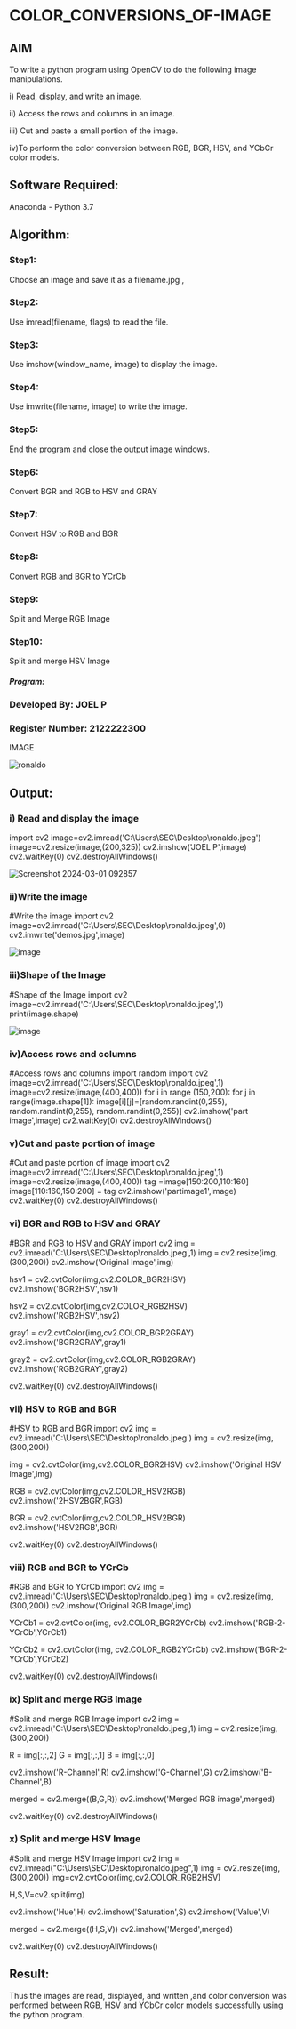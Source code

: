 # COLOR_CONVERSIONS_OF-IMAGE
## AIM
To write a python program using OpenCV to do the following image manipulations.

i) Read, display, and write an image.

ii) Access the rows and columns in an image.

iii) Cut and paste a small portion of the image.

iv)To perform the color conversion between RGB, BGR, HSV, and YCbCr color models.


## Software Required:
Anaconda - Python 3.7
## Algorithm:
### Step1:
Choose an image and save it as a filename.jpg ,
### Step2:
Use imread(filename, flags) to read the file.
### Step3:
Use imshow(window_name, image) to display the image.
### Step4:
Use imwrite(filename, image) to write the image.
### Step5:
End the program and close the output image windows.
### Step6:
Convert BGR and RGB to HSV and GRAY
### Step7:
Convert HSV to RGB and BGR
### Step8:
Convert RGB and BGR to YCrCb
### Step9:
Split and Merge RGB Image
### Step10:
Split and merge HSV Image

##### Program:
### Developed By: JOEL P
### Register Number: 2122222300

IMAGE


![ronaldo](https://github.com/collinsjoel10/COLOR_CONVERSIONS_OF-IMAGE/assets/118626456/715be01c-b37e-4682-a9f6-d7d801588d14)

## Output:

### i) Read and display the image

import cv2
image=cv2.imread('C:\\Users\\SEC\\Desktop\ronaldo.jpeg')
image=cv2.resize(image,(200,325))
cv2.imshow('JOEL P',image)
cv2.waitKey(0)
cv2.destroyAllWindows()


![Screenshot 2024-03-01 092857](https://github.com/collinsjoel10/COLOR_CONVERSIONS_OF-IMAGE/assets/118626456/895ab090-c638-49ad-b32b-7311d9f97c5b)


### ii)Write the image

#Write the image
import cv2
image=cv2.imread('C:\\Users\\SEC\\Desktop\\ronaldo.jpeg',0)
cv2.imwrite('demos.jpg',image)


![image](https://github.com/collinsjoel10/COLOR_CONVERSIONS_OF-IMAGE/assets/118626456/2eeb2e48-d496-474d-8516-08bd99f9a079)


### iii)Shape of the Image

#Shape of the Image
import cv2
image=cv2.imread('C:\\Users\\SEC\\Desktop\\ronaldo.jpeg',1)
print(image.shape)


![image](https://github.com/collinsjoel10/COLOR_CONVERSIONS_OF-IMAGE/assets/118626456/1f125d7f-27a1-407d-88d4-ddc54d35a4f6)


### iv)Access rows and columns
#Access rows and columns
import random
import cv2
image=cv2.imread('C:\\Users\\SEC\\Desktop\\ronaldo.jpeg',1)
image=cv2.resize(image,(400,400))
for i in range (150,200):
    for j in range(image.shape[1]):
        image[i][j]=[random.randint(0,255),
                    random.randint(0,255),
                    random.randint(0,255)] 
cv2.imshow('part image',image)
cv2.waitKey(0)
cv2.destroyAllWindows()



### v)Cut and paste portion of image

#Cut and paste portion of image
import cv2
image=cv2.imread('C:\\Users\\SEC\\Desktop\\ronaldo.jpeg',1)
image=cv2.resize(image,(400,400))
tag =image[150:200,110:160]
image[110:160,150:200] = tag
cv2.imshow('partimage1',image)
cv2.waitKey(0)
cv2.destroyAllWindows()

### vi) BGR and RGB to HSV and GRAY

#BGR and RGB to HSV and GRAY
import cv2
img = cv2.imread('C:\\Users\\SEC\\Desktop\\ronaldo.jpeg',1)
img = cv2.resize(img,(300,200))
cv2.imshow('Original Image',img)

hsv1 = cv2.cvtColor(img,cv2.COLOR_BGR2HSV)
cv2.imshow('BGR2HSV',hsv1)

hsv2 = cv2.cvtColor(img,cv2.COLOR_RGB2HSV)
cv2.imshow('RGB2HSV',hsv2)

gray1 = cv2.cvtColor(img,cv2.COLOR_BGR2GRAY)
cv2.imshow('BGR2GRAY',gray1)

gray2 = cv2.cvtColor(img,cv2.COLOR_RGB2GRAY)
cv2.imshow('RGB2GRAY',gray2)

cv2.waitKey(0)
cv2.destroyAllWindows()


### vii) HSV to RGB and BGR

#HSV to RGB and BGR
import cv2
img = cv2.imread('C:\\Users\\SEC\\Desktop\\ronaldo.jpeg')
img = cv2.resize(img,(300,200))

img = cv2.cvtColor(img,cv2.COLOR_BGR2HSV)
cv2.imshow('Original HSV Image',img)

RGB = cv2.cvtColor(img,cv2.COLOR_HSV2RGB)
cv2.imshow('2HSV2BGR',RGB)

BGR = cv2.cvtColor(img,cv2.COLOR_HSV2BGR)
cv2.imshow('HSV2RGB',BGR)

cv2.waitKey(0)
cv2.destroyAllWindows()

### viii) RGB and BGR to YCrCb

#RGB and BGR to YCrCb
import cv2
img = cv2.imread('C:\\Users\\SEC\\Desktop\\ronaldo.jpeg')
img = cv2.resize(img,(300,200))
cv2.imshow('Original RGB Image',img)

YCrCb1 = cv2.cvtColor(img, cv2.COLOR_BGR2YCrCb)
cv2.imshow('RGB-2-YCrCb',YCrCb1)

YCrCb2 = cv2.cvtColor(img, cv2.COLOR_RGB2YCrCb)
cv2.imshow('BGR-2-YCrCb',YCrCb2)

cv2.waitKey(0)
cv2.destroyAllWindows()

### ix) Split and merge RGB Image

#Split and merge RGB Image
import cv2
img = cv2.imread('C:\\Users\\SEC\\Desktop\\ronaldo.jpeg',1)
img = cv2.resize(img,(300,200))

R = img[:,:,2]
G = img[:,:,1]
B = img[:,:,0]

cv2.imshow('R-Channel',R)
cv2.imshow('G-Channel',G)
cv2.imshow('B-Channel',B)

merged = cv2.merge((B,G,R))
cv2.imshow('Merged RGB image',merged)

cv2.waitKey(0)
cv2.destroyAllWindows()

### x) Split and merge HSV Image

#Split and merge HSV Image
import cv2
img = cv2.imread("C:\\Users\\SEC\\Desktop\\ronaldo.jpeg",1)
img = cv2.resize(img,(300,200))
img=cv2.cvtColor(img,cv2.COLOR_RGB2HSV)

H,S,V=cv2.split(img)

cv2.imshow('Hue',H)
cv2.imshow('Saturation',S)
cv2.imshow('Value',V)

merged = cv2.merge((H,S,V))
cv2.imshow('Merged',merged)

cv2.waitKey(0)
cv2.destroyAllWindows()



## Result:
Thus the images are read, displayed, and written ,and color conversion was performed between RGB, HSV and YCbCr color models successfully using the python program.







